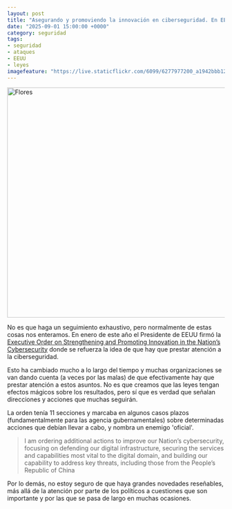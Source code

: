 ```yaml
---
layout: post
title: "Asegurando y promoviendo la innovación en ciberseguridad. En EEUU."
date: "2025-09-01 15:00:00 +0000"
category: seguridad
tags:
- seguridad
- ataques
- EEUU
- leyes
imagefeature: "https://live.staticflickr.com/6099/6277977200_a1942bbb12_c.jpg"
---
```

<a data-flickr-embed="true" href="https://www.flickr.com/photos/fernand0/6277977200/in/photolist-cpstc-cweq9-46Qvvp-5PcnrQ-2jq468F-2kHRo7x-2mDUkmn-2mTALSR-2qxfuHi-ayLgUd" title="Flores"><img src="https://live.staticflickr.com/6099/6277977200_a1942bbb12_c.jpg" width="800" height="533" alt="Flores"/></a><script async src="//embedr.flickr.com/assets/client-code.js" charset="utf-8"></script>

No es que haga un seguimiento exhaustivo, pero normalmente de estas cosas nos enteramos. En enero de este año el Presidente de EEUU firmó la [Executive Order on Strengthening and Promoting Innovation in the Nation’s Cybersecurity](https://bidenwhitehouse.archives.gov/briefing-room/presidential-actions/2025/01/16/executive-order-on-strengthening-and-promoting-innovation-in-the-nations-cybersecurity/) donde se refuerza la idea de que hay que prestar atención a la ciberseguridad.

Esto ha cambiado mucho a lo largo del tiempo y muchas organizaciones se van dando cuenta (a veces por las malas) de que efectivamente hay que prestar atención a estos asuntos. 
No es que creamos que las leyes tengan efectos mágicos sobre los resultados, pero sí que es verdad que señalan direcciones y acciones que muchas seguirán.

La orden tenía 11 secciones y marcaba en algunos casos plazos (fundamentalmente para las agencia gubernamentales) sobre determinadas acciones que debían llevar a cabo, y nombra un enemigo 'oficial'.

>  I am ordering additional actions to improve our Nation’s cybersecurity, focusing on defending our digital infrastructure, securing the services and capabilities most vital to the digital domain, and building our capability to address key threats, including those from the People’s Republic of China

Por lo demás, no estoy seguro de que haya grandes novedades reseñables, más allá de la atención por parte de los políticos a cuestiones que son importante y por las que se pasa de largo en muchas ocasiones.

